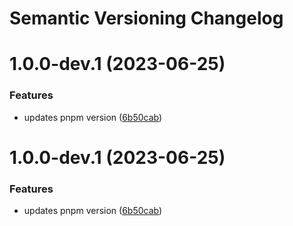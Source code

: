 # Semantic Versioning Changelog

# 1.0.0-dev.1 (2023-06-25)


### Features

* updates pnpm version ([6b50cab](https://github.com/iivanovw7/sandbox/commit/6b50caba48b91f9775adf7d4187e858353e5db5e))

# 1.0.0-dev.1 (2023-06-25)


### Features

* updates pnpm version ([6b50cab](https://github.com/iivanovw7/sandbox/commit/6b50caba48b91f9775adf7d4187e858353e5db5e))
